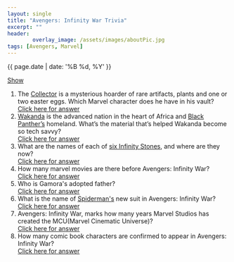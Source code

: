 ```yaml
---
layout: single
title: "Avengers: Infinity War Trivia"
excerpt: ""
header:
        overlay_image: /assets/images/aboutPic.jpg
tags: [Avengers, Marvel]
---
```

{{ page.date | date: '%B %d, %Y' }}

<link rel="stylesheet" href="https://cdnjs.cloudflare.com/ajax/libs/font-awesome/4.7.0/css/font-awesome.min.css">
<script type="text/javascript">
    function toggle_visibility(id, elem) {
       
       var e = document.getElementById(id);
       if(e.style.display == 'block') {
          e.style.display = 'none';
          elem.style.display = 'block'
       } else {
          e.style.display = 'block';
          elem.style.display = 'none'
        }
        console.log(elem);
    }

    function toggleAll(){
        var icon = document.getElementById('iconAll');
        
        var all = $('.icon.fa-toggle-off:first');
        if(all == 'undefined' || all.length === 0){
            all = $('.icon.fa-toggle-on:first');
        }
        if(all.text() === "Show"){
            all.text("Hide");
            all.removeClass("fa-toggle-off");
            all.addClass("fa-toggle-on");
            $('a:contains("Click here")').hide();
            for(x=0; x<9; x++){
                var elem = document.getElementById(x);
                if(elem != null){
                    elem.style.display = 'block'; 
                }
            }
        } else {
            all.text("Show");
            all.removeClass("fa-toggle-on");
            all.addClass("fa-toggle-off");
            $('a:contains("Click here")').show()
            for(x=0; x<9; x++){
                var elem = document.getElementById(x);
                if(elem != null){
                    elem.style.display = 'none'; 
                }
            }
        }
    }
</script>

<style>
.icon::before {
    display: inline;
    margin-right: .5em;
    font: normal normal normal 14px/1 FontAwesome;
    font-size: inherit;
    text-rendering: auto;
    -webkit-font-smoothing: antialiased;
    -moz-osx-font-smoothing: grayscale;
    transform: translate(0, 0);
}
</style>

<a href="#" onclick="toggleAll();return false;" class="icon fa-toggle-off">Show</a><br />

1. <div>The <a href="http://marvelcinematicuniverse.wikia.com/wiki/Collector" target="_blank">Collector</a> is a mysterious hoarder of rare artifacts, plants and one or two easter eggs. Which Marvel character does he have in his vault?<br/><i class="arrow-alt-circle-right"></i><a href="#" onclick="toggle_visibility('1',this);return false;">Click here for answer</a><div id="1" style="display: none;background-color: lightblue;"><a href="http://marvel.com/universe/Howard_the_Duck" target="_blank">Howard the Duck</a></div></div>

2. <div><a href="http://marvel.com/universe/Wakanda" target="_blank">Wakanda</a> is the advanced nation in the heart of Africa and <a href="http://marvel.com/universe/Black_Panther" target="_blank">Black Panther’s</a> homeland. What’s the material that’s helped Wakanda become so tech savvy?<br/><a href="#" onclick="toggle_visibility('2',this);return false;">Click here for answer</a><div id="2" style="display: none;background-color: lightblue;"><a href="http://marvelcinematicuniverse.wikia.com/wiki/Vibranium" target="_blank">Vibranium</a></div></div>

3. <div>What are the names of each of <a href="http://marvelcinematicuniverse.wikia.com/wiki/Infinity_Stones" target="_blank">six Infinity Stones</a>, and where are they now?<br/><a href="#" onclick="toggle_visibility(3,this);return false;">Click here for answer</a><div id="3" style="display: none;background-color: lightblue;"><b style='color:purple;'>Soul</b> - unknown, <b style='color: green;'>Space</b> - <a href="http://marvel.com/universe/Loki" target="_blank">Loki</a> has it, <b style='color: red;'>Mind</b> - on <a href="http://marvel.com/universe/Vision" target="_blank">Vision's</a> head, <b style='color: yellow;'>Reality</b> - The Collector has it, <b style='color: green;'>Power</b> - protected by the <a href="http://marvel.com/universe/Nova_Corps" target="_blank">Nova Corps</a>, <b style='color: blue;'>Time</b> - <a href="http://marvel.com/universe/Doctor_Strange_(Stephen_Strange)" target="_blank">Dr. Strange</a> has it in a necklace</div></div>

4. <div>How many marvel movies are there before Avengers: Infinity War?<br/><a href="#" onclick="toggle_visibility('4',this);return false;">Click here for answer</a><div id="4" style="display: none;background-color: lightblue;">18 movies.</div></div>

5. <div>Who is Gamora's adopted father?<br/><a href="#" onclick="toggle_visibility('5',this);return false;">Click here for answer</a><div id="5" style="display: none;background-color: lightblue;"><a href="http://marvel.com/universe/Thanos" target="_blank">Thanos</a>.</div></div>

6. <div>What is the name of <a href="http://marvel.com/universe/Spider-Man_(Peter_Parker)" target="_blank">Spiderman's</a> new suit in Avengers: Infinity War?<br/><a href="#" onclick="toggle_visibility('6',this);return false;">Click here for answer</a><div id="6" style="display: none;background-color: lightblue;">Iron Spider.</div></div>

7. <div>Avengers: Infinity War, marks how many years Marvel Studios has created the MCU(Marvel Cinematic Universe)?<br/><a href="#" onclick="toggle_visibility('7',this);return false;">Click here for answer</a><div id="7" style="display: none;background-color: lightblue;">10.</div></div>

8. <div>How many comic book characters are confirmed to appear in Avengers: Infinity War?<br/><a href="#" onclick="toggle_visibility('8',this);return false;">Click here for answer</a><div id="8" style="display: none;background-color: lightblue;">76</div></div>